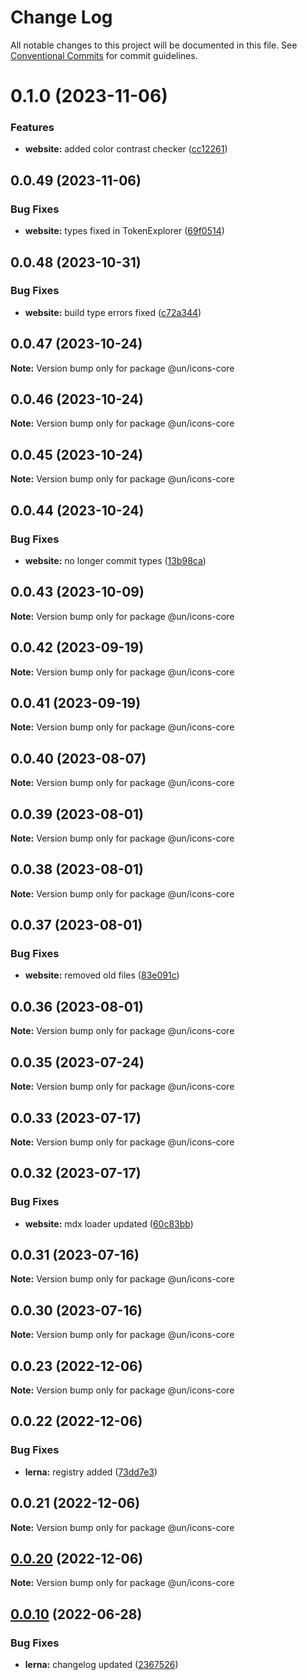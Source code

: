 # Change Log

All notable changes to this project will be documented in this file.
See [Conventional Commits](https://conventionalcommits.org) for commit guidelines.

# 0.1.0 (2023-11-06)


### Features

* **website:** added color contrast checker ([cc12261](https://github.com/carbon-design-system/carbon/commit/cc122617dc46fcfe8c8913b405837d549ad2f8f0))





## 0.0.49 (2023-11-06)


### Bug Fixes

* **website:** types fixed in TokenExplorer ([69f0514](https://github.com/carbon-design-system/carbon/commit/69f051402c3fe011e026aae5ffee006c9412ae8f))





## 0.0.48 (2023-10-31)


### Bug Fixes

* **website:** build type errors fixed ([c72a344](https://github.com/carbon-design-system/carbon/commit/c72a3440fc4ef3f29fdacb24e853e315bc54fe0b))





## 0.0.47 (2023-10-24)

**Note:** Version bump only for package @un/icons-core





## 0.0.46 (2023-10-24)

**Note:** Version bump only for package @un/icons-core





## 0.0.45 (2023-10-24)

**Note:** Version bump only for package @un/icons-core





## 0.0.44 (2023-10-24)


### Bug Fixes

* **website:** no longer commit types ([13b98ca](https://github.com/carbon-design-system/carbon/commit/13b98ca873487caa77dbc0828da85c9c136ce6a5))





## 0.0.43 (2023-10-09)

**Note:** Version bump only for package @un/icons-core





## 0.0.42 (2023-09-19)

**Note:** Version bump only for package @un/icons-core





## 0.0.41 (2023-09-19)

**Note:** Version bump only for package @un/icons-core





## 0.0.40 (2023-08-07)

**Note:** Version bump only for package @un/icons-core





## 0.0.39 (2023-08-01)

**Note:** Version bump only for package @un/icons-core





## 0.0.38 (2023-08-01)

**Note:** Version bump only for package @un/icons-core





## 0.0.37 (2023-08-01)


### Bug Fixes

* **website:** removed old files ([83e091c](https://github.com/carbon-design-system/carbon/commit/83e091c04153ac227dbad158e999cb4f247c58ce))





## 0.0.36 (2023-08-01)

**Note:** Version bump only for package @un/icons-core





## 0.0.35 (2023-07-24)

**Note:** Version bump only for package @un/icons-core





## 0.0.33 (2023-07-17)

**Note:** Version bump only for package @un/icons-core





## 0.0.32 (2023-07-17)


### Bug Fixes

* **website:** mdx loader updated ([60c83bb](https://github.com/carbon-design-system/carbon/commit/60c83bba74621ba5a93c9718bc49e4cdfbc807b6))





## 0.0.31 (2023-07-16)

**Note:** Version bump only for package @un/icons-core





## 0.0.30 (2023-07-16)

**Note:** Version bump only for package @un/icons-core





## 0.0.23 (2022-12-06)

**Note:** Version bump only for package @un/icons-core

## 0.0.22 (2022-12-06)

### Bug Fixes

- **lerna:** registry added ([73dd7e3](https://github.com/carbon-design-system/carbon/commit/73dd7e367e91bc1a372aa7e3f841f7f24a1b6934))

## 0.0.21 (2022-12-06)

**Note:** Version bump only for package @un/icons-core

## [0.0.20](https://github.com/carbon-design-system/carbon/compare/@un/icons-core@0.0.19...@un/icons-core@0.0.20) (2022-12-06)

**Note:** Version bump only for package @un/icons-core

## [0.0.10](https://github.com/carbon-design-system/carbon/compare/@un/icons-core@0.0.9...@un/icons-core@0.0.10) (2022-06-28)

### Bug Fixes

- **lerna:** changelog updated ([2367526](https://github.com/carbon-design-system/carbon/commit/236752651f113088dc7bee3921e5c06213c1f72e))
